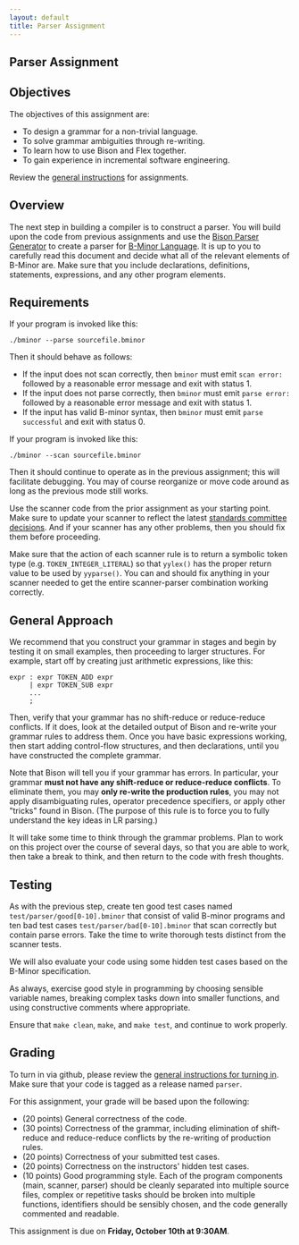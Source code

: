 ```yaml
---
layout: default
title: Parser Assignment
---
```


## Parser Assignment

## Objectives

The objectives of this assignment are:
- To design a grammar for a non-trivial language.
- To solve grammar ambiguities through re-writing.
- To learn how to use Bison and Flex together.
- To gain experience in incremental software engineering.

Review the [general instructions](general) for assignments.

## Overview

The next step in building a compiler is to construct a parser.
You will build upon the code from previous assignments and
use the [Bison Parser Generator](http://www.gnu.org/software/bison/manual)
to create a parser for [B-Minor Language](bminor).
It is up to you to carefully read this document and decide what all of the
relevant elements of B-Minor are.  Make sure that you include declarations,
definitions, statements, expressions, and any other program elements.

## Requirements

If your program is invoked like this:
```
./bminor --parse sourcefile.bminor
```

Then it should behave as follows:
-  If the input does not scan correctly, then `bminor` must emit `scan error:` followed by a reasonable error message and exit with status 1.
-  If the input does not parse correctly, then `bminor` must emit `parse error:` followed by a reasonable error message and exit with status 1.
-  If the input has valid B-minor syntax, then `bminor` must emit `parse successful` and exit with status 0.

If your program is invoked like this:

```
./bminor --scan sourcefile.bminor
```
Then it should continue to operate as in the previous assignment; this will facilitate debugging.
You may of course reorganize or move code around as long as the previous mode still works.

Use the scanner code from the prior assignment as your starting point.
Make sure to update your scanner to reflect the latest [standards committee decisions](https://dthain.github.io/compilers-fa25/bminor#standards-committee-clarifications).
And if your scanner has any other problems, then you should fix them before proceeding.

Make sure that the action of each scanner rule is to return a symbolic token type (e.g. `TOKEN_INTEGER_LITERAL`)
so that `yylex()` has the proper return value to be used by `yyparse()`.
You can and should fix anything in your scanner
needed to get the entire scanner-parser combination working correctly.

## General Approach

We recommend that you construct your grammar in stages and begin
by testing it on small examples, then proceeding to larger structures.
For example, start off by creating just arithmetic expressions, like this:

```
expr : expr TOKEN_ADD expr
     | expr TOKEN_SUB expr
     ...
     ;
```

Then, verify that your grammar has no shift-reduce or reduce-reduce
conflicts. If it does, look at the detailed output of Bison and re-write
your grammar rules to address them.  Once you have basic expressions working,
then start adding control-flow structures, and then declarations, until you
have constructed the complete grammar.

Note that Bison will tell you if your grammar has errors.
In particular, your grammar **must not have any shift-reduce or reduce-reduce conflicts**.  To eliminate them, you may **only re-write the production rules**, you may not apply disambiguating rules, operator precedence specifiers, or apply other "tricks" found in Bison.  (The purpose of this rule is to force you to fully understand the key ideas in LR parsing.)

It will take some time to think through the grammar problems.
Plan to work on this project over the course of several days,
so that you are able to work, then take a break to think, and
then return to the code with fresh thoughts.

## Testing

As with the previous step, create ten good test cases named `test/parser/good[0-10].bminor`
that consist of valid B-minor programs and ten bad test cases `test/parser/bad[0-10].bminor`
that scan correctly but contain parse errors.  Take the time to write thorough tests distinct from the scanner tests.

We will also evaluate your code using some hidden test cases based on the B-Minor specification.

As always, exercise good style in programming by choosing sensible
variable names, breaking complex tasks down into smaller functions,
and using constructive comments where appropriate.

Ensure that `make clean`, `make`, and `make test`, and continue to work properly.

## Grading

To turn in via github, please review the [general instructions for turning in](general).   Make sure that your code is tagged as a release named `parser`.

For this assignment, your grade will be based upon the following:
-  (20 points) General correctness of the code.
-  (30 points) Correctness of the grammar, including elimination of shift-reduce and reduce-reduce conflicts by the re-writing of production rules.
-  (20 points) Correctness of your submitted test cases.
-  (20 points) Correctness on the instructors' hidden test cases.
-  (10 points) Good programming style.  Each of the program components (main, scanner, parser) should be cleanly separated into multiple source files, complex or repetitive tasks should be broken into multiple functions, identifiers should be sensibly chosen, and the code generally commented and readable.

This assignment is due on **Friday, October 10th at 9:30AM**.
